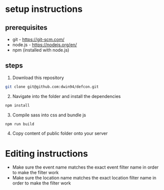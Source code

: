 # setup instructions

## prerequisites

-   git - https://git-scm.com/
-   node.js - https://nodejs.org/en/
-   npm (installed with node.js)

## steps

1. Download this repository

```bash
git clone git@github.com:dwin94/defcon.git
```

2. Navigate into the folder and install the dependencies

```bash
npm install
```

3. Compile sass into css and bundle js

```bash
npm run build
```

4. Copy content of public folder onto your server

# Editing instructions

-   Make sure the event name matches the exact event filter name in order to make the filter work
-   Make sure the location name matches the exact location filter name in order to make the filter work
